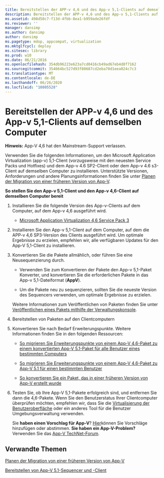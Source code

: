 ```yaml
---
title: Bereitstellen der APP-v 4,6 und des App-v 5,1-Clients auf demselben Computer
description: Bereitstellen der APP-v 4,6 und des App-v 5,1-Clients auf demselben Computer
ms.assetid: 498d50c7-f13d-4fbb-8ea1-b959ade26fdf
ms.reviewer: ''
manager: dansimp
ms.author: dansimp
author: dansimp
ms.pagetype: mdop, appcompat, virtualization
ms.mktglfcycl: deploy
ms.sitesec: library
ms.prod: w10
ms.date: 06/21/2016
ms.openlocfilehash: 354db96223e623a7cd0416cb49ad67eb4d8f7162
ms.sourcegitcommit: 354664bc527d93f80687cd2eba70d1eea024c7c3
ms.translationtype: MT
ms.contentlocale: de-DE
ms.lasthandoff: 06/26/2020
ms.locfileid: "10805528"
---
```

# Bereitstellen der APP-v 4,6 und des App-v 5,1-Clients auf demselben Computer

**Hinweis:** App-V 4,6 hat den Mainstream-Support verlassen.

Verwenden Sie die folgenden Informationen, um den Microsoft Application Virtualization (app-v) 5,1-Client (vorzugsweise mit den neuesten Service Packs und Hotfixes) und dem App-v 4.6 SP2-Client oder dem App-v 4.6 s3-Client auf demselben Computer zu installieren. Unterstützte Versionen, Anforderungen und andere Planungsinformationen finden Sie unter [Planen der Migration von einer früheren Version von App-V](planning-for-migrating-from-a-previous-version-of-app-v51.md).

**So stellen Sie den App-v 5,1-Client und den App-v 4,6-Client auf demselben Computer bereit**

1.  Installieren Sie die folgende Version des App-v-Clients auf dem Computer, auf dem App-v 4,6 ausgeführt wird.

    -   [Microsoft Application Virtualization 4,6 Service Pack 3](https://www.microsoft.com/download/details.aspx?id=41187)

2.  Installieren Sie den App-v 5,1-Client auf dem Computer, auf dem die APP-v 4,6 SP3-Version des Clients ausgeführt wird. Um optimale Ergebnisse zu erzielen, empfehlen wir, alle verfügbaren Updates für den App-V 5,1-Client zu installieren.

3.  Konvertieren Sie die Pakete allmählich, oder führen Sie eine Neusequenzierung durch.

    -   Verwenden Sie zum Konvertieren der Pakete den App-v 5,1-Paket Konverter, und konvertieren Sie die erforderlichen Pakete in das App-v 5,1-Dateiformat (**AppV**).

    -   Um die Pakete neu zu sequenzieren, sollten Sie die neueste Version des Sequencers verwenden, um optimale Ergebnisse zu erzielen.

    Weitere Informationen zum Veröffentlichen von Paketen finden Sie unter [Veröffentlichen eines Pakets mithilfe der Verwaltungskonsole](how-to-publish-a-package-by-using-the-management-console-51.md).

4.  Bereitstellen von Paketen auf den Clientcomputern

5.  Konvertieren Sie nach Bedarf Erweiterungspunkte. Weitere Informationen finden Sie in den folgenden Ressourcen:

    -   [So migrieren Sie Erweiterungspunkte von einem App-V 4.6-Paket zu einem konvertierten App-V 5.1-Paket für alle Benutzer eines bestimmten Computers](how-to-migrate-extension-points-from-an-app-v-46-package-to-a-converted-app-v-51-package-for-all-users-on-a-specific-computer.md)

    -   [So migrieren Sie Erweiterungspunkte von einem App-V 4.6-Paket zu App-V 5.1 für einen bestimmten Benutzer](how-to-migrate-extension-points-from-an-app-v-46-package-to-app-v-51-for-a-specific-user.md)

    -   [So konvertieren Sie ein Paket, das in einer früheren Version von App-V erstellt wurde](how-to-convert-a-package-created-in-a-previous-version-of-app-v51.md)

6.  Testen Sie, ob Ihre App-V 5,1-Pakete erfolgreich sind, und entfernen Sie dann die 4,6-Pakete. Wenn Sie den Benutzerstatus Ihrer Clientcomputer überprüfen möchten, empfehlen wir, dass Sie die [Virtualisierung der Benutzeroberfläche](https://technet.microsoft.com/library/dn458947.aspx) oder ein anderes Tool für die Benutzer Umgebungsverwaltung verwenden.

    Sie **haben einen Vorschlag für App-V**? [Hier](http://appv.uservoice.com/forums/280448-microsoft-application-virtualization)können Sie Vorschläge hinzufügen oder abstimmen. **Sie haben ein App-V-Problem?** Verwenden Sie das [App-V TechNet-Forum](https://social.technet.microsoft.com/Forums/home?forum=mdopappv).

## Verwandte Themen


[Planen der Migration von einer früheren Version von App-V](planning-for-migrating-from-a-previous-version-of-app-v51.md)

[Bereitstellen von App-V 5.1-Sequencer und -Client](deploying-the-app-v-51-sequencer-and-client.md)

 

 





